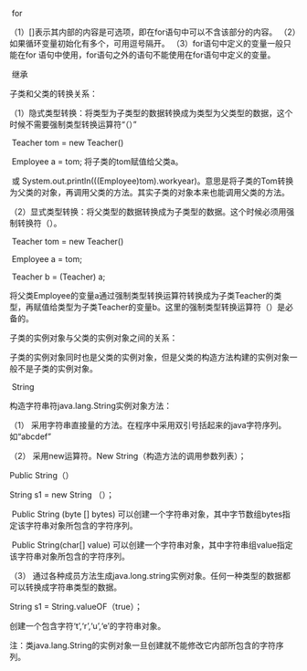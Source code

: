​                                                          for

（1）[]表示其内部的内容是可选项，即在for语句中可以不含该部分的内容。
（2）如果循环变量初始化有多个，可用逗号隔开。
（3）for语句中定义的变量一般只能在for 语句中使用，for语句之外的语句不能使用在for语句中定义的变量。

​                                                         继承

子类和父类的转换关系：

（1）隐式类型转换：将类型为子类型的数据转换成为类型为父类型的数据，这个时候不需要强制类型转换运算符“（）”

​       Teacher  tom  =  new  Teacher()

​       Employee  a  =  tom;    将子类的tom赋值给父类a。

​     或 System.out.println(((Employee)tom).workyear)。意思是将子类的Tom转换为父类的对象，再调用父类的方法。其实子类的对象本来也能调用父类的方法。

​     （2）显式类型转换：将父类型的数据转换成为子类型的数据。这个时候必须用强制转换符（）。

​       Teacher  tom  =  new  Teacher()

​       Employee  a  =  tom;

​       Teacher  b  =  (Teacher)  a;

​      将父类Employee的变量a通过强制类型转换运算符转换成为子类Teacher的类型，再赋值给类型为子类Teacher的变量b。这里的强制类型转换运算符（）是必备的。

子类的实例对象与父类的实例对象之间的关系：

​      子类的实例对象同时也是父类的实例对象，但是父类的构造方法构建的实例对象一般不是子类的实例对象。



​                                                                String

构造字符串符java.lang.String实例对象方法：

（1）       采用字符串直接量的方法。在程序中采用双引号括起来的java字符序列。如“abcdef”

（2）       采用new运算符。New String（构造方法的调用参数列表）；

Public  String（）

String  s1  =  new  String （）；

​       Public String (byte [] bytes) 可以创建一个字符串对象，其中字节数组bytes指定该字符串对象所包含的字符序列。

​       Public String(char[] value) 可以创建一个字符串对象，其中字符串组value指定该字符串对象所包含的字符序列。

（3）       通过各种成员方法生成java.long.string实例对象。任何一种类型的数据都可以转换成字符串类型的数据。

String  s1  =  String.valueOF（true）；

创建一个包含字符‘t’,‘r’,‘u’,‘e’的字符串对象。

注：类java.lang.String的实例对象一旦创建就不能修改它内部所包含的字符序列。